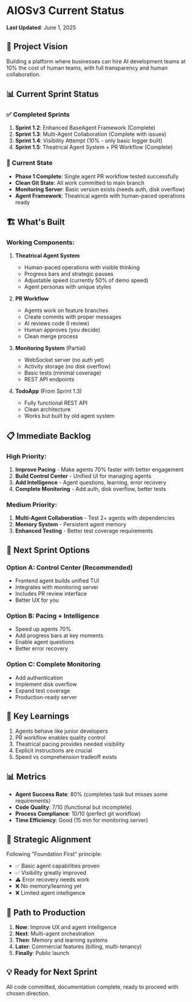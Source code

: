 # AIOSv3 Current Status

**Last Updated**: June 1, 2025

## 🎯 Project Vision
Building a platform where businesses can hire AI development teams at 10% the cost of human teams, with full transparency and human collaboration.

## 📊 Current Sprint Status

### ✅ Completed Sprints
1. **Sprint 1.2**: Enhanced BaseAgent Framework (Complete)
2. **Sprint 1.3**: Multi-Agent Collaboration (Complete with issues)
3. **Sprint 1.4**: Visibility Attempt (10% - only basic logger built)
4. **Sprint 1.5**: Theatrical Agent System + PR Workflow (Complete)

### 🔄 Current State
- **Phase 1 Complete**: Single agent PR workflow tested successfully
- **Clean Git State**: All work committed to main branch
- **Monitoring Server**: Basic version exists (needs auth, disk overflow)
- **Agent Framework**: Theatrical agents with human-paced operations ready

## 🏗️ What's Built

### Working Components:
1. **Theatrical Agent System**
   - Human-paced operations with visible thinking
   - Progress bars and strategic pauses
   - Adjustable speed (currently 50% of demo speed)
   - Agent personas with unique styles

2. **PR Workflow**
   - Agents work on feature branches
   - Create commits with proper messages
   - AI reviews code (I review)
   - Human approves (you decide)
   - Clean merge process

3. **Monitoring System** (Partial)
   - WebSocket server (no auth yet)
   - Activity storage (no disk overflow)
   - Basic tests (minimal coverage)
   - REST API endpoints

4. **TodoApp** (From Sprint 1.3)
   - Fully functional REST API
   - Clean architecture
   - Works but built by old agent system

## 📋 Immediate Backlog

### High Priority:
1. **Improve Pacing** - Make agents 70% faster with better engagement
2. **Build Control Center** - Unified UI for managing agents
3. **Add Intelligence** - Agent questions, learning, error recovery
4. **Complete Monitoring** - Add auth, disk overflow, better tests

### Medium Priority:
1. **Multi-Agent Collaboration** - Test 2+ agents with dependencies
2. **Memory System** - Persistent agent memory
3. **Enhanced Testing** - Better test coverage requirements

## 🚀 Next Sprint Options

### Option A: Control Center (Recommended)
- Frontend agent builds unified TUI
- Integrates with monitoring server
- Includes PR review interface
- Better UX for you

### Option B: Pacing + Intelligence
- Speed up agents 70%
- Add progress bars at key moments
- Enable agent questions
- Better error recovery

### Option C: Complete Monitoring
- Add authentication
- Implement disk overflow
- Expand test coverage
- Production-ready server

## 🔑 Key Learnings
1. Agents behave like junior developers
2. PR workflow enables quality control
3. Theatrical pacing provides needed visibility
4. Explicit instructions are crucial
5. Speed vs comprehension tradeoff exists

## 📊 Metrics
- **Agent Success Rate**: 80% (completes task but misses some requirements)
- **Code Quality**: 7/10 (functional but incomplete)
- **Process Compliance**: 10/10 (perfect git workflow)
- **Time Efficiency**: Good (15 min for monitoring server)

## 🎯 Strategic Alignment
Following "Foundation First" principle:
- ✅ Basic agent capabilities proven
- ✅ Visibility greatly improved
- ⚠️ Error recovery needs work
- ❌ No memory/learning yet
- ❌ Limited agent intelligence

## 🔮 Path to Production
1. **Now**: Improve UX and agent intelligence
2. **Next**: Multi-agent orchestration
3. **Then**: Memory and learning systems
4. **Later**: Commercial features (billing, multi-tenancy)
5. **Finally**: Public launch

## 💡 Ready for Next Sprint
All code committed, documentation complete, ready to proceed with chosen direction.